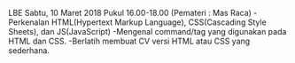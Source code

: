 LBE Sabtu, 10 Maret 2018 Pukul 16.00-18.00 (Pemateri : Mas Raca)
-Perkenalan HTML(Hypertext Markup Language), CSS(Cascading Style Sheets), dan JS(JavaScript)
-Mengenal command/tag yang digunakan pada HTML dan CSS.
-Berlatih membuat CV versi HTML atau CSS yang sederhana.
